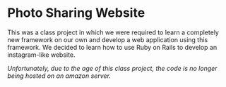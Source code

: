 # Photo Sharing Website

This was a class project in which we were required to learn a completely new framework on our own and develop a web application using this framework. We decided to learn how to use Ruby on Rails to develop an instagram-like website. 

*Unfortunately, due to the age of this class project, the code is no longer being hosted on an amazon server.*
